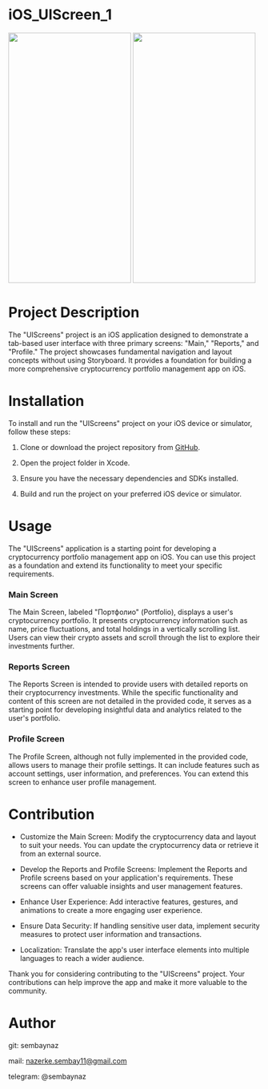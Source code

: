 # iOS_UIScreen_1

<img width = "245" height = "500" src = "https://github.com/sembaynaz/iOS_UIScreen_1/assets/96616194/3aa0760d-7feb-4046-9c4a-0fbe12b50eca">
<img width = "245" height = "500" src = "https://github.com/sembaynaz/iOS_UIScreen_1/assets/96616194/454ce46e-5220-4424-a982-2ec003ecd609">

# Project Description

The "UIScreens" project is an iOS application designed to demonstrate a tab-based user interface with three primary screens: "Main," "Reports," and "Profile." The project showcases fundamental navigation and layout concepts without using Storyboard. It provides a foundation for building a more comprehensive cryptocurrency portfolio management app on iOS.

# Installation

To install and run the "UIScreens" project on your iOS device or simulator, follow these steps:

1. Clone or download the project repository from [GitHub](https://github.com/your-github-repo-link).

2. Open the project folder in Xcode.

3. Ensure you have the necessary dependencies and SDKs installed.

4. Build and run the project on your preferred iOS device or simulator.

# Usage

The "UIScreens" application is a starting point for developing a cryptocurrency portfolio management app on iOS. You can use this project as a foundation and extend its functionality to meet your specific requirements.

### Main Screen

The Main Screen, labeled "Портфолио" (Portfolio), displays a user's cryptocurrency portfolio. It presents cryptocurrency information such as name, price fluctuations, and total holdings in a vertically scrolling list. Users can view their crypto assets and scroll through the list to explore their investments further.

### Reports Screen

The Reports Screen is intended to provide users with detailed reports on their cryptocurrency investments. While the specific functionality and content of this screen are not detailed in the provided code, it serves as a starting point for developing insightful data and analytics related to the user's portfolio.

### Profile Screen

The Profile Screen, although not fully implemented in the provided code, allows users to manage their profile settings. It can include features such as account settings, user information, and preferences. You can extend this screen to enhance user profile management.

# Contribution
- Customize the Main Screen: Modify the cryptocurrency data and layout to suit your needs. You can update the cryptocurrency data or retrieve it from an external source.

- Develop the Reports and Profile Screens: Implement the Reports and Profile screens based on your application's requirements. These screens can offer valuable insights and user management features.

- Enhance User Experience: Add interactive features, gestures, and animations to create a more engaging user experience.

- Ensure Data Security: If handling sensitive user data, implement security measures to protect user information and transactions.

- Localization: Translate the app's user interface elements into multiple languages to reach a wider audience.

Thank you for considering contributing to the "UIScreens" project. Your contributions can help improve the app and make it more valuable to the community.


# Author

git: sembaynaz

mail: nazerke.sembay11@gmail.com

telegram: @sembaynaz
